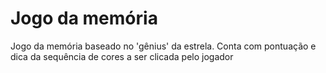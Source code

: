 # Jogo da memória
Jogo da memória baseado no 'gênius' da estrela.
Conta com pontuação e dica da sequência de cores a ser clicada pelo jogador
